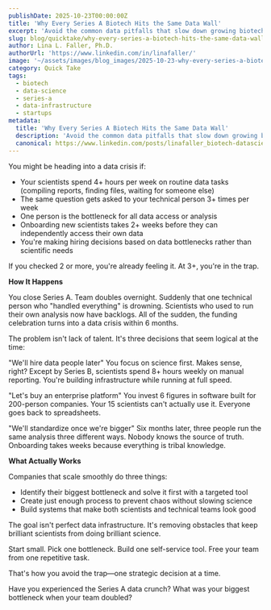 ```yaml
---
publishDate: 2025-10-23T00:00:00Z
title: 'Why Every Series A Biotech Hits the Same Data Wall'
excerpt: 'Avoid the common data pitfalls that slow down growing biotech companies.'
slug: blog/quicktake/why-every-series-a-biotech-hits-the-same-data-wall
author: Lina L. Faller, Ph.D.
authorUrl: 'https://www.linkedin.com/in/linafaller/'
image: '~/assets/images/blog_images/2025-10-23-why-every-series-a-biotech-hits-the-same-data-wall.png'
category: Quick Take
tags:
  - biotech
  - data-science
  - series-a
  - data-infrastructure
  - startups
metadata:
  title: 'Why Every Series A Biotech Hits the Same Data Wall'
  description: 'Avoid the common data pitfalls that slow down growing biotech companies.'
  canonical: https://www.linkedin.com/posts/linafaller_biotech-datascience-seriesa-activity-7387095563567071232-_eec?utm_source=share&utm_medium=member_desktop&rcm=ACoAAATZB5MBqJ_1K5vjD4H8pzXOCeXJAzwKjQs
---
```


You might be heading into a data crisis if:

- Your scientists spend 4+ hours per week on routine data tasks (compiling reports, finding files, waiting for someone else)
- The same question gets asked to your technical person 3+ times per week
- One person is the bottleneck for all data access or analysis
- Onboarding new scientists takes 2+ weeks before they can independently access their own data
- You're making hiring decisions based on data bottlenecks rather than scientific needs

If you checked 2 or more, you're already feeling it. At 3+, you're in the trap.

**How It Happens**

You close Series A. Team doubles overnight. Suddenly that one technical person who "handled everything" is drowning. Scientists who used to run their own analysis now have backlogs. All of the sudden, the funding celebration turns into a data crisis within 6 months.

The problem isn't lack of talent. It's three decisions that seem logical at the time:

"We'll hire data people later" You focus on science first. Makes sense, right? Except by Series B, scientists spend 8+ hours weekly on manual reporting. You're building infrastructure while running at full speed.

"Let's buy an enterprise platform" You invest 6 figures in software built for 200-person companies. Your 15 scientists can't actually use it. Everyone goes back to spreadsheets.

"We'll standardize once we're bigger" Six months later, three people run the same analysis three different ways. Nobody knows the source of truth. Onboarding takes weeks because everything is tribal knowledge.

**What Actually Works**

Companies that scale smoothly do three things:

- Identify their biggest bottleneck and solve it first with a targeted tool
- Create just enough process to prevent chaos without slowing science
- Build systems that make both scientists and technical teams look good

The goal isn't perfect data infrastructure. It's removing obstacles that keep brilliant scientists from doing brilliant science.

Start small. Pick one bottleneck. Build one self-service tool. Free your team from one repetitive task.

That's how you avoid the trap—one strategic decision at a time.

Have you experienced the Series A data crunch? What was your biggest bottleneck when your team doubled?
